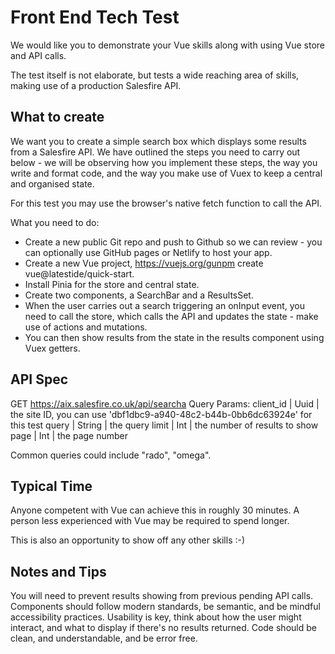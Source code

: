 # Front End Tech Test

We would like you to demonstrate your Vue skills along with using Vue store and API calls.

The test itself is not elaborate, but tests a wide reaching area of skills, making use of a production Salesfire API.

## What to create

We want you to create a simple search box which displays some results from a Salesfire API. We have outlined the steps you need to carry out below - we will be observing how you implement these steps, the way you write and format code, and the way you make use of Vuex to keep a central and organised state.

For this test you may use the browser's native fetch function to call the API.

What you need to do:

- Create a new public Git repo and push to Github so we can review - you can optionally use GitHub pages or Netlify to host your app.
- Create a new Vue project, https://vuejs.org/gunpm create vue@latestide/quick-start.
- Install Pinia for the store and central state.
- Create two components, a SearchBar and a ResultsSet.
- When the user carries out a search triggering an onInput event, you need to call the store, which calls the API and updates the state - make use of actions and mutations.
- You can then show results from the state in the results component using Vuex getters.


## API Spec

GET https://aix.salesfire.co.uk/api/searcha
Query Params:
client_id | Uuid | the site ID, you can use 'dbf1dbc9-a940-48c2-b44b-0bb6dc63924e' for this test
query | String | the query
limit | Int | the number of results to show
page | Int | the page number

Common queries could include "rado", "omega".

## Typical Time

Anyone competent with Vue can achieve this in roughly 30 minutes. A person less experienced with Vue may be required to spend longer.

This is also an opportunity to show off any other skills :-)

## Notes and Tips

You will need to prevent results showing from previous pending API calls.
Components should follow modern standards, be semantic, and be mindful accessibility practices.
Usability is key, think about how the user might interact, and what to display if there's no results returned.
Code should be clean, and understandable, and be error free.
